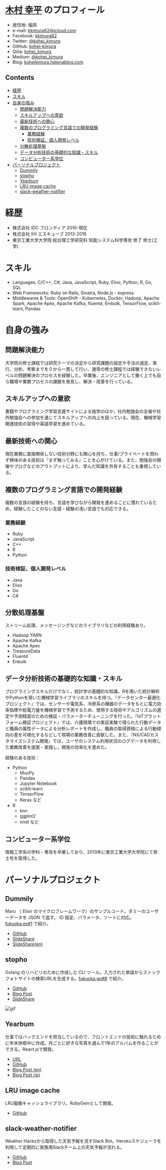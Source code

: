 # [木村 幸平](https://kohei-kimura.github.io) のプロフィール

- 居住地: 福岡
- e-mail: kkimura62@icloud.com
- Facebook: [kkimura62](https://www.facebook.com/kkimura62)
- Twitter: [@kohei_kimura](https://twitter.com/kohei_kimura)
- GitHub: [kohei-kimura](https://github.com/kohei-kimura)
- Qiita: [kohei_kimura](https://qiita.com/kohei_kimura)
- Medium: [@kohei_kimura](https://medium.com/@kohei_kimura)
- Blog: [koheikimura.hatenablog.com](http://koheikimura.hatenablog.com/archive)

## Contents

- [経歴](#経歴)
- [スキル](#スキル)
- [自身の強み](#自身の強み)
	- [問題解決能力](#問題解決能力)
	- [スキルアップへの意欲](#スキルアップへの意欲)
	- [最新技術への関心](#最新技術への関心)
	- [複数のプログラミング言語での開発経験](#複数のプログラミング言語での開発経験)
		- [業務経験](#業務経験)
		- [技術検証、個人開発レベル](#技術検証個人開発レベル)
	- [分散処理基盤](#分散処理基盤)
	- [データ分析技術の基礎的な知識・スキル](#データ分析技術の基礎的な知識・スキル)
	- [コンピューター系学位](#コンピューター系学位)
- [パーソナルプロジェクト](#パーソナルプロジェクト)
	- [Dummily](#dummily)
	- [stopho](#stopho)
	- [Yearbum](#yearbum)
	- [LRU image cache](#lru-image-cache)
	- [slack-weather-notifier](#slack-weather-notifier)

# 経歴
- 株式会社 IDC フロンティア 2016-現在
- 株式会社 IHI エスキューブ 2013-2016
- 東京工業大学大学院 総合理工学研究科 知能システム科学専攻 修了 修士(工学)

# スキル
- Languages: C/C++, C#, Java, JavaScript, Ruby, Elixir, Python, R, Go, SQL
- Web Frameworks: Ruby on Rails, Sinatra, Node.js - express
- Middlewares & Tools: OpenShift - Kubernetes, Docker, Hadoop, Apache Spark, Apache Apex, Apache Kafka, fluentd, Embulk, TensorFlow, scikit-learn, Pandas

# 自身の強み

## 問題解決能力

大学院の修士課程では研究テーマの決定から研究課題の設定や手法の選定、実行、分析、考察までを０から一貫して行い、通常の修士課程では経験できないレベルの問題解決のプロセスを経験した。卒業後、エンジニアとして働く上でも自ら職場や業務プロセスの課題を発見し、解決・改善を行っている。

## スキルアップへの意欲

書籍やプログラミング学習支援サイトによる独学のほか，社内勉強会の主催や社外勉強会への参加を通じてスキルアップへの向上を図っている。現在、機械学習関連技術の習得や英語学習を進めている。

## 最新技術への関心

現在業務に直接関係しない技術分野にも関心を持ち，仕事/プライベートを問わず興味のある技術は『まず触ってみる』ことを心がけている。また、勉強会の開催やブログなどのアウトプットにより、学んだ知識を共有することも重視している。

## 複数のプログラミング言語での開発経験
複数の言語の経験を持ち、言語を学びながら開発を進めることに慣れているため、経験したことのない言語・経験の浅い言語でも対応できる。

### 業務経験
- Ruby
- JavaScript
- C++
- R
- Python

### 技術検証、個人開発レベル
- Java
- Elixir
- Go
- C#

## 分散処理基盤
ストリーム処理、メッセージングなどのライブラリなどの利用経験あり。

 - Hadoop YARN
 - Apache Kafka
 - Apache Apex
 - TreasureData
 - Fluentd
 - Enbulk


## データ分析技術の基礎的な知識・スキル

プログラミングスキルだけでなく，統計学の基礎的な知識，Rを用いた統計解析やPythonを用いた機械学習ライブラリのスキルを持つ。『データセンター最適化プロジェクト』では、センサーや電気系、冷房系の機器のデータをもとに電力効率指標や総電力量を機械学習で予測するため、使用する技術やアルゴリズムの選定や予測精度のための検証・パラメーターチューニングを行った。『IoTプラットフォーム検証プロジェクト』では、介護現場での実証実験で得られた行動データと職員の属性データによる分析レポートを作成し、職員の取得資格による行動傾向の差を可視化するなどして現場の業務改善に貢献した。また、『NX/CADカスタマイズシステム開発』では，ユーザのシステム利用状況のログデータを利用した業務改善を提案・実践し，開発の効率化を進めた。

経験のある技術：

- Python
  - MunPy
  - Pandas
  - Jupyter Notebook
  - scikit-learn
  - TensorFlow
  - Keras など
- R
  - knn
  - ggplot2
  - nnet など

## コンピューター系学位

情報工学系の学科・専攻を卒業しており、2013年に東京工業大学大学院にて修士号を取得した。

# パーソナルプロジェクト
## Dummily
Maru （ Elixir のマイクロフレームワーク）のサンプルコード。ダミーのユーザーデータを JSON で返す。 ID
 指定、パラメータ、ソートに対応。  [fukuoka.ex#1](https://techjin.connpass.com/event/56497/) で紹介。

- [GitHub](https://github.com/kohei-kimura/dummily)
- [SlideShare](https://www.slideshare.net/kkimura62/elixir-maru-rest-api-76833490)
- [SlideShare(en)](https://www.slideshare.net/kkimura62/rest-api-with-elixir-with-maru)

## stopho
Golang のリハビリのために作成した CLI ツール。入力された単語からストックフォトサイトの検索URLを生成する。[fukuoka.go#8](https://connpass.com/event/55098/) で紹介。

- [GitHub](https://github.com/kohei-kimura/stopho)
- [Blog Post](https://medium.com/@kohei_kimura/how-to-build-and-destoribute-cli-tool-in-15-minutes-with-golang-52db65109c00)
- [SlideShare](https://www.slideshare.net/kkimura62/how-to-build-and-distribute-cli-tool-in-15-minutes-with-golang)

![gif](https://raw.githubusercontent.com/kohei-kimura/stopho/master/demo_stopho.gif)

## Yearbum
仕事ではバックエンドを担当しているので、フロントエンドの技術に触れるために年末休暇中に作成。月ごとに好きな写真を選んで1年のアルバムを作ることができる。React.jsで開発。
- [URL](https://kohei-kimura.github.io/yearbum)
- [GitHub](https://github.com/kohei-kimura/yearbum)
- [Blog Post (en)](https://medium.com/@kohei_kimura/developed-photo-album-web-app-with-react-js-615f944abb71#.alcr20j9b)
- [Blog Post (jp)](http://koheikimura.hatenablog.com/entry/2016/12/29/193000)

## LRU image cache
LRU画像キャッシュライブラリ。RubyGemとして開発。
- [GitHub](https://github.com/kohei-kimura/lru-image-cache)

## slack-weather-notifier
Weather Hacksから取得した天気予報を流すSlack Bot。Herokuスケジューラを利用して定期的に家族用Slackチーム上の天気予報が流れる。
- [GitHub](https://github.com/kohei-kimura/slack-weather-notifier)
- [Blog Post](http://koheikimura.hatenablog.com/entry/2016/02/07/142501)